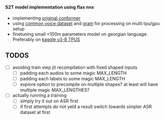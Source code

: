 #### S2T model implementation using flax nnx

* implementing [original conformer](https://arxiv.org/pdf/2005.08100)
* using [common voice dataset](https://commonvoice.mozilla.org/en/datasets) and [grain](https://github.com/google/grain) for processing on multi tpu/gpu setup
* finetuning small <100m parameters model on georgian language. Preferably on [kaggle v3-8 TPUS](https://www.kaggle.com/docs/tpu)


## TODOS

- [ ] avoiding train step jit recompilation with fixed shaped inputs
    - [ ] padding each audios to some magic MAX_LENGTH
    - [ ] padding each labels to some magic MAX_LENGTH
    - [ ] explore option to precompile on multiple shapes? at least will have multiple magic MAX_LENGTHES?
- [ ] actually running a training
    - [ ] simply try it out on ASR first
    - [ ] if first attempts do not yeld a result switch towards simpler ASR dataset at first